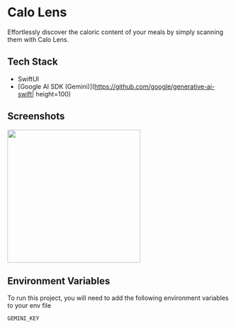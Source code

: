 # Calo Lens

Effortlessly discover the caloric content of your meals by simply scanning them with Calo Lens.
## Tech Stack

- SwiftUI
- [Google AI SDK (Gemini)](https://github.com/google/generative-ai-swift| height=100)



## Screenshots

<img src="https://github.com/rizaadi/CaloLens/assets/74534061/7ee7d803-c636-471e-b046-b907f794368e" width=300/>

## Environment Variables

To run this project, you will need to add the following environment variables to your env file

`GEMINI_KEY`

